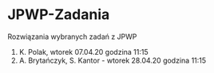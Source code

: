 # JPWP-Zadania
Rozwiązania wybranych zadań z JPWP

1. K. Polak, wtorek 07.04.20 godzina 11:15
2. A. Brytańczyk, S. Kantor - wtorek 28.04.20 godzina 11:15
